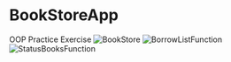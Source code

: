 # BookStoreApp
OOP Practice Exercise
![BookStore](https://user-images.githubusercontent.com/36833306/234163964-b4259219-4439-4eaa-8605-f03351920031.PNG)
![BorrowListFunction](https://user-images.githubusercontent.com/36833306/234163970-92698ebb-c2ec-4f09-bcc0-f2cf8b022424.PNG)
![StatusBooksFunction](https://user-images.githubusercontent.com/36833306/234163974-5743b3ea-d2e0-428d-be0e-93e949dbcd1e.PNG)
